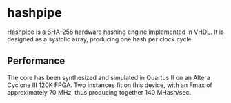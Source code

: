# hashpipe

Hashpipe is a SHA-256 hardware hashing engine implemented in VHDL. It is designed as
a systolic array, producing one hash per clock cycle.

## Performance

The core has been synthesized and simulated in Quartus II on an Altera Cyclone III 120K
FPGA. Two instances fit on this device, with an Fmax of approximately 70 MHz,
thus producing together 140 MHash/sec.
